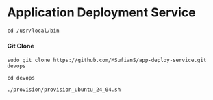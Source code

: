 # Application Deployment Service

```
cd /usr/local/bin
```

#### Git Clone
```
sudo git clone https://github.com/MSufianS/app-deploy-service.git devops
```

```
cd devops
```

```
./provision/provision_ubuntu_24_04.sh
```
